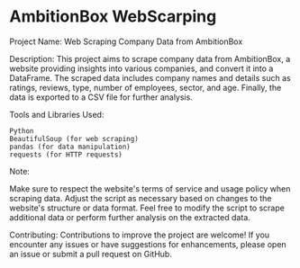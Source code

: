 # AmbitionBox WebScarping
Project Name: Web Scraping Company Data from AmbitionBox

Description:
This project aims to scrape company data from AmbitionBox, a website providing insights into various companies, and convert it into a DataFrame. The scraped data includes company names and details such as ratings, reviews, type, number of employees, sector, and age. Finally, the data is exported to a CSV file for further analysis.

Tools and Libraries Used:

    Python
    BeautifulSoup (for web scraping)
    pandas (for data manipulation)
    requests (for HTTP requests)

Note:

  Make sure to respect the website's terms of service and usage policy when scraping data.
  Adjust the script as necessary based on changes to the website's structure or data format.
  Feel free to modify the script to scrape additional data or perform further analysis on the extracted data.

Contributing:
Contributions to improve the project are welcome! If you encounter any issues or have suggestions for enhancements, please open an issue or submit a pull request on GitHub.
